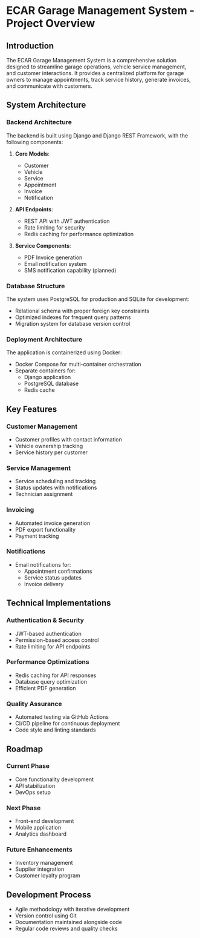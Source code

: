 # ECAR Garage Management System - Project Overview

## Introduction

The ECAR Garage Management System is a comprehensive solution designed to streamline garage operations, vehicle service management, and customer interactions. It provides a centralized platform for garage owners to manage appointments, track service history, generate invoices, and communicate with customers.

## System Architecture

### Backend Architecture

The backend is built using Django and Django REST Framework, with the following components:

1. **Core Models**:
   - Customer
   - Vehicle
   - Service
   - Appointment
   - Invoice
   - Notification

2. **API Endpoints**:
   - REST API with JWT authentication
   - Rate limiting for security
   - Redis caching for performance optimization

3. **Service Components**:
   - PDF Invoice generation
   - Email notification system
   - SMS notification capability (planned)

### Database Structure

The system uses PostgreSQL for production and SQLite for development:

- Relational schema with proper foreign key constraints
- Optimized indexes for frequent query patterns
- Migration system for database version control

### Deployment Architecture

The application is containerized using Docker:

- Docker Compose for multi-container orchestration
- Separate containers for:
  - Django application
  - PostgreSQL database
  - Redis cache

## Key Features

### Customer Management

- Customer profiles with contact information
- Vehicle ownership tracking
- Service history per customer

### Service Management

- Service scheduling and tracking
- Status updates with notifications
- Technician assignment

### Invoicing

- Automated invoice generation
- PDF export functionality
- Payment tracking

### Notifications

- Email notifications for:
  - Appointment confirmations
  - Service status updates
  - Invoice delivery

## Technical Implementations

### Authentication & Security

- JWT-based authentication
- Permission-based access control
- Rate limiting for API endpoints

### Performance Optimizations

- Redis caching for API responses
- Database query optimization
- Efficient PDF generation

### Quality Assurance

- Automated testing via GitHub Actions
- CI/CD pipeline for continuous deployment
- Code style and linting standards

## Roadmap

### Current Phase

- Core functionality development
- API stabilization
- DevOps setup

### Next Phase

- Front-end development
- Mobile application
- Analytics dashboard

### Future Enhancements

- Inventory management
- Supplier integration
- Customer loyalty program

## Development Process

- Agile methodology with iterative development
- Version control using Git
- Documentation maintained alongside code
- Regular code reviews and quality checks 